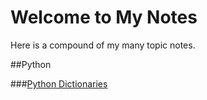 # Welcome to My Notes

Here is a compound of my many topic notes.

##Python

###[Python Dictionaries](https://natasaur.github.io/LearningPython/PythonDictionaries)